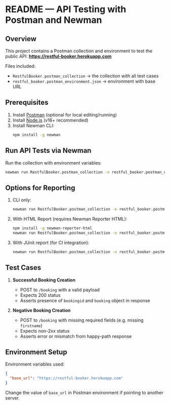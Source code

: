README — API Testing with Postman and Newman
=============================================

Overview
-----------
This project contains a Postman collection and environment to test the public API:
**https://restful-booker.herokuapp.com**

Files included:
- `RestfulBooker.postman_collection` → the collection with all test cases
- `restful_booker.postman_environment.json` → environment with base URL

Prerequisites
---------------
1. Install [Postman](https://www.postman.com/downloads/) (optional for local editing/running)
2. Install [Node.js](https://nodejs.org/) (v16+ recommended)
3. Install Newman CLI:
   ```bash
   npm install -g newman
   ```

Run API Tests via Newman
---------------------------
Run the collection with environment variables:

```bash
newman run RestfulBooker.postman_collection -e restful_booker.postman_environment.json
```

Options for Reporting
------------------------
1. CLI only:
   ```bash
   newman run RestfulBooker.postman_collection -e restful_booker.postman_environment.json
   ```

2. With HTML Report (requires Newman Reporter HTML):
   ```bash
   npm install -g newman-reporter-html
   newman run RestfulBooker.postman_collection -e restful_booker.postman_environment.json -r html
   ```

3. With JUnit report (for CI integration):
   ```bash
   newman run RestfulBooker.postman_collection -e restful_booker.postman_environment.json -r junit --reporter-junit-export results/report.xml
   ```

Test Cases
------------------------
1. **Successful Booking Creation**
   - POST to `/booking` with a valid payload
   - Expects 200 status
   - Asserts presence of `bookingid` and `booking` object in response

2. **Negative Booking Creation**
   - POST to `/booking` with missing required fields (e.g. missing `firstname`)
   - Expects non-2xx status
   - Asserts error or mismatch from happy-path response

Environment Setup
---------------------
Environment variables used:
```json
{
  "base_url": "https://restful-booker.herokuapp.com"
}
```

Change the value of `base_url` in Postman environment if pointing to another server.